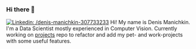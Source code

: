 ### Hi there 👋

<!--
**shpq/shpq** is a ✨ _special_ ✨ repository because its `README.md` (this file) appears on your GitHub profile.

Here are some ideas to get you started:

- 🔭 I’m currently working on ...
- 🌱 I’m currently learning ...
- 👯 I’m looking to collaborate on ...
- 🤔 I’m looking for help with ...
- 💬 Ask me about ...
- 📫 How to reach me: ...
- 😄 Pronouns: ...
- ⚡ Fun fact: ...
-->
[![Linkedin: /denis-manichkin-307733233](https://img.shields.io/badge/-Denis%20Manichkin-blue?style=flat-square&logo=Linkedin&logoColor=white&link=https://www.linkedin.com/in/denis-manichkin-307733233/)](https://www.linkedin.com/in/denis-manichkin-307733233/)
Hi! My name is Denis Manichkin. I'm a Data Scientist mostly experienced in Computer Vision.
Currently working on [projects](https://github.com/shpq/projects) repo to refactor and add my pet- and work-projects with some useful features.
